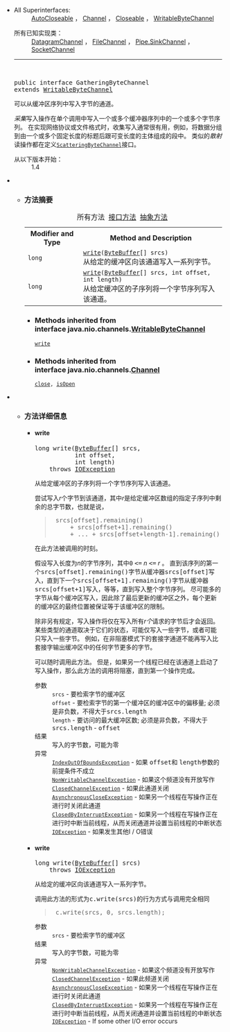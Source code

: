 <div class="contentContainer"> 
   <div class="description"> 
    <ul class="blockList"> 
     <li class="blockList"> 
      <dl> 
       <dt>
         All Superinterfaces: 
       </dt> 
       <dd> 
        <span><a href="../../../java/lang/AutoCloseable.html" title="java.lang中的接口">AutoCloseable</a> ， <a href="../../../java/nio/channels/Channel.html" title="java.nio.channels中的接口">Channel</a> ， <a href="../../../java/io/Closeable.html" title="java.io中的接口">Closeable</a> ， <a href="../../../java/nio/channels/WritableByteChannel.html" title="java.nio.channels中的接口">WritableByteChannel</a></span> 
       </dd> 
      </dl> 
      <dl> 
       <dt>
        所有已知实现类：
       </dt> 
       <dd> 
        <span><a href="../../../java/nio/channels/DatagramChannel.html" title="java.nio.channels中的类">DatagramChannel</a> ， <a href="../../../java/nio/channels/FileChannel.html" title="java.nio.channels中的类">FileChannel</a> ， <a href="../../../java/nio/channels/Pipe.SinkChannel.html" title="java.nio.channels中的类">Pipe.SinkChannel</a> ， <a href="../../../java/nio/channels/SocketChannel.html" title="java.nio.channels中的类">SocketChannel</a></span> 
       </dd> 
      </dl> 
      <hr> <br> <pre>public interface <span class="typeNameLabel">GatheringByteChannel</span>
extends <a href="../../../java/nio/channels/WritableByteChannel.html" title="interface in java.nio.channels">WritableByteChannel</a></pre> 
      <div class="block"> 
       <span>可以从缓冲区序列中写入字节的通道。</span> 
       <p> <span><i>采集</i>写入操作在单个调用中写入一个或多个缓冲器序列中的一个或多个字节序列。</span> <span>在实现网络协议或文件格式时，收集写入通常很有用，例如，将数据分组到由一个或多个固定长度的标题后跟可变长度的主体组成的段中。</span> <span>类似的<i>散射</i>读操作都在定义<a href="../../../java/nio/channels/ScatteringByteChannel.html" title="java.nio.channels中的接口"><code>ScatteringByteChannel</code></a>接口。</span> </p> 
      </div> 
      <dl> 
       <dt> 
        <span class="simpleTagLabel">从以下版本开始：</span> 
       </dt> 
       <dd>
         1.4 
       </dd> 
      </dl> </li> 
    </ul> 
   </div> 
   <div class="summary"> 
    <ul class="blockList"> 
     <li class="blockList"> 
      <!-- ========== METHOD SUMMARY =========== --> 
      <ul class="blockList"> 
       <li class="blockList"><a name="method.summary"> 
         <!--   --> </a> <h3>方法摘要</h3> 
        <table class="memberSummary" border="0" cellpadding="3" cellspacing="0" summary="Method Summary table, listing methods, and an explanation"> 
         <caption> 
          <span id="t0" class="activeTableTab"><span>所有方法</span><span class="tabEnd">&nbsp;</span></span> 
          <span id="t2" class="tableTab"><span><a href="javascript:show(2);">接口方法</a></span><span class="tabEnd">&nbsp;</span></span> 
          <span id="t3" class="tableTab"><span><a href="javascript:show(4);">抽象方法</a></span><span class="tabEnd">&nbsp;</span></span> 
         </caption> 
         <tbody> 
          <tr> 
           <th class="colFirst" scope="col">Modifier and Type</th> 
           <th class="colLast" scope="col">Method and Description</th> 
          </tr> 
          <tr id="i0" class="altColor"> 
           <td class="colFirst"><code>long</code></td> 
           <td class="colLast"><code><span class="memberNameLink"><a href="../../../java/nio/channels/GatheringByteChannel.html#write-java.nio.ByteBuffer:A-">write</a></span>(<a href="../../../java/nio/ByteBuffer.html" title="class in java.nio">ByteBuffer</a>[]&nbsp;srcs)</code> 
            <div class="block">
              从给定的缓冲区向该通道写入一系列字节。 
            </div> </td> 
          </tr> 
          <tr id="i1" class="rowColor"> 
           <td class="colFirst"><code>long</code></td> 
           <td class="colLast"><code><span class="memberNameLink"><a href="../../../java/nio/channels/GatheringByteChannel.html#write-java.nio.ByteBuffer:A-int-int-">write</a></span>(<a href="../../../java/nio/ByteBuffer.html" title="class in java.nio">ByteBuffer</a>[]&nbsp;srcs, int&nbsp;offset, int&nbsp;length)</code> 
            <div class="block">
              从给定缓冲区的子序列将一个字节序列写入该通道。 
            </div> </td> 
          </tr> 
         </tbody> 
        </table> 
        <ul class="blockList"> 
         <li class="blockList"><a name="methods.inherited.from.class.java.nio.channels.WritableByteChannel"> 
           <!--   --> </a> <h3>Methods inherited from interface&nbsp;java.nio.channels.<a href="../../../java/nio/channels/WritableByteChannel.html" title="interface in java.nio.channels">WritableByteChannel</a></h3> <code><a href="../../../java/nio/channels/WritableByteChannel.html#write-java.nio.ByteBuffer-">write</a></code></li> 
        </ul> 
        <ul class="blockList"> 
         <li class="blockList"><a name="methods.inherited.from.class.java.nio.channels.Channel"> 
           <!--   --> </a> <h3>Methods inherited from interface&nbsp;java.nio.channels.<a href="../../../java/nio/channels/Channel.html" title="interface in java.nio.channels">Channel</a></h3> <code><a href="../../../java/nio/channels/Channel.html#close--">close</a>, <a href="../../../java/nio/channels/Channel.html#isOpen--">isOpen</a></code></li> 
        </ul> </li> 
      </ul> </li> 
    </ul> 
   </div> 
   <div class="details"> 
    <ul class="blockList"> 
     <li class="blockList"> 
      <!-- ============ METHOD DETAIL ========== --> 
      <ul class="blockList"> 
       <li class="blockList"><a name="method.detail"> 
         <!--   --> </a> <h3>方法详细信息</h3> <a name="write-java.nio.ByteBuffer:A-int-int-"> 
         <!--   --> </a> 
        <ul class="blockList"> 
         <li class="blockList"> <h4>write</h4> <pre>long&nbsp;write(<a href="../../../java/nio/ByteBuffer.html" title="class in java.nio">ByteBuffer</a>[]&nbsp;srcs,
           int&nbsp;offset,
           int&nbsp;length)
    throws <a href="../../../java/io/IOException.html" title="class in java.io">IOException</a></pre> 
          <div class="block"> 
           <span>从给定缓冲区的子序列将一个字节序列写入该通道。</span> 
           <p> <span>尝试写入<i>r</i>个字节到该通道，其中<i>r</i>是给定缓冲区数组的指定子序列中剩余的总字节数，也就是说，</span> </p> 
           <blockquote> 
            <span><pre> srcs[offset].remaining()
     + srcs[offset+1].remaining()
     + ... + srcs[offset+length-1].remaining()</pre></span> 
           </blockquote> 
           <span>在此方法被调用的时刻。</span> 
           <p> <span>假设写入长度为<i>n</i>的字节序列，其中<tt>0</tt> <tt>&lt;=</tt> <i>n</i> <tt>&lt;=</tt> <i>r</i> 。</span> <span>直到该序列的第一个<tt>srcs[offset].remaining()</tt>字节从缓冲器<tt>srcs[offset]</tt>写入，直到下一个<tt>srcs[offset+1].remaining()</tt>字节从缓冲器<tt>srcs[offset+1]</tt>写入，等等，直到写入整个字节序列。</span> <span>尽可能多的字节从每个缓冲区写入，因此除了最后更新的缓冲区之外，每个更新的缓冲区的最终位置被保证等于该缓冲区的限制。</span> </p> 
           <p> <span>除非另有规定，写入操作将仅在写入所有<i>r个</i>请求的字节后才会返回。</span> <span>某些类型的通道取决于它们的状态，可能仅写入一些字节，或者可能只写入一些字节。</span> <span>例如，在非阻塞模式下的套接字通道不能再写入比套接字输出缓冲区中的任何字节更多的字节。</span> </p> 
           <p> <span>可以随时调用此方法。</span> <span>但是，如果另一个线程已经在该通道上启动了写入操作，那么此方法的调用将阻塞，直到第一个操作完成。</span> </p> 
          </div> 
          <dl> 
           <dt> 
            <span class="paramLabel">参数</span> 
           </dt> 
           <dd> 
            <code>srcs</code> - 要检索字节的缓冲区 
           </dd> 
           <dd> 
            <span><code>offset</code> - 要检索字节的第一个缓冲区的缓冲区中的偏移量;</span> 
            <span>必须是非负数，不得大于<tt>srcs.length</tt></span> 
           </dd> 
           <dd> 
            <span><code>length</code> - 要访问的最大缓冲区数;</span> 
            <span>必须是非负数，不得大于<tt>srcs.length</tt> - <tt>offset</tt></span> 
           </dd> 
           <dt> 
            <span class="returnLabel">结果</span> 
           </dt> 
           <dd>
             写入的字节数，可能为零 
           </dd> 
           <dt> 
            <span class="throwsLabel">异常</span> 
           </dt> 
           <dd> 
            <code><a href="../../../java/lang/IndexOutOfBoundsException.html" title="class in java.lang">IndexOutOfBoundsException</a></code> - 如果 
            <tt>offset</tt>和 
            <tt>length</tt>参数的前提条件不成立 
           </dd> 
           <dd> 
            <code><a href="../../../java/nio/channels/NonWritableChannelException.html" title="class in java.nio.channels">NonWritableChannelException</a></code> - 如果这个频道没有开放写作 
           </dd> 
           <dd> 
            <code><a href="../../../java/nio/channels/ClosedChannelException.html" title="class in java.nio.channels">ClosedChannelException</a></code> - 如果此通道关闭 
           </dd> 
           <dd> 
            <code><a href="../../../java/nio/channels/AsynchronousCloseException.html" title="class in java.nio.channels">AsynchronousCloseException</a></code> - 如果另一个线程在写操作正在进行时关闭此通道 
           </dd> 
           <dd> 
            <code><a href="../../../java/nio/channels/ClosedByInterruptException.html" title="class in java.nio.channels">ClosedByInterruptException</a></code> - 如果另一个线程在写操作正在进行时中断当前线程，从而关闭通道并设置当前线程的中断状态 
           </dd> 
           <dd> 
            <code><a href="../../../java/io/IOException.html" title="class in java.io">IOException</a></code> - 如果发生其他I / O错误 
           </dd> 
          </dl> </li> 
        </ul> <a name="write-java.nio.ByteBuffer:A-"> 
         <!--   --> </a> 
        <ul class="blockListLast"> 
         <li class="blockList"> <h4>write</h4> <pre>long&nbsp;write(<a href="../../../java/nio/ByteBuffer.html" title="class in java.nio">ByteBuffer</a>[]&nbsp;srcs)
    throws <a href="../../../java/io/IOException.html" title="class in java.io">IOException</a></pre> 
          <div class="block"> 
           <span>从给定的缓冲区向该通道写入一系列字节。</span> 
           <p> <span>调用此方法的形式为<tt>c.write(srcs)的</tt>行为方式与调用完全相同</span> </p> 
           <blockquote> 
            <span><pre> c.write(srcs, 0, srcs.length);</pre></span> 
           </blockquote> 
          </div> 
          <dl> 
           <dt> 
            <span class="paramLabel">参数</span> 
           </dt> 
           <dd> 
            <code>srcs</code> - 要检索字节的缓冲区 
           </dd> 
           <dt> 
            <span class="returnLabel">结果</span> 
           </dt> 
           <dd>
             写入的字节数，可能为零 
           </dd> 
           <dt> 
            <span class="throwsLabel">异常</span> 
           </dt> 
           <dd> 
            <code><a href="../../../java/nio/channels/NonWritableChannelException.html" title="class in java.nio.channels">NonWritableChannelException</a></code> - 如果这个频道没有开放写作 
           </dd> 
           <dd> 
            <code><a href="../../../java/nio/channels/ClosedChannelException.html" title="class in java.nio.channels">ClosedChannelException</a></code> - 如果此频道关闭 
           </dd> 
           <dd> 
            <code><a href="../../../java/nio/channels/AsynchronousCloseException.html" title="class in java.nio.channels">AsynchronousCloseException</a></code> - 如果另一个线程在写操作正在进行时关闭此通道 
           </dd> 
           <dd> 
            <code><a href="../../../java/nio/channels/ClosedByInterruptException.html" title="class in java.nio.channels">ClosedByInterruptException</a></code> - 如果另一个线程在写操作正在进行时中断当前线程，从而关闭通道并设置当前线程的中断状态 
           </dd> 
           <dd> 
            <code><a href="../../../java/io/IOException.html" title="class in java.io">IOException</a></code> - If some other I/O error occurs 
           </dd> 
          </dl> </li> 
        </ul> </li> 
      </ul> </li> 
    </ul> 
   </div> 
  </div>